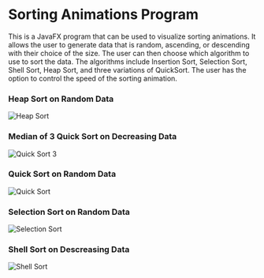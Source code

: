# Sorting Animations Program
This is a JavaFX program that can be used to visualize sorting animations.
It allows the user to generate data that is random, ascending, or descending with their choice of the size.
The user can then choose which algorithm to use to sort the data. The algorithms include Insertion Sort, Selection Sort, Shell Sort, Heap Sort, and three variations of QuickSort.
The user has the option to control the speed of the sorting animation.

### Heap Sort on Random Data
![Heap Sort](https://danielzelfo.github.io/img/sortingAnim/heaprand.gif)

### Median of 3 Quick Sort on Decreasing Data
![Quick Sort 3](https://danielzelfo.github.io/img/sortingAnim/quick3dec.gif)

### Quick Sort on Random Data
![Quick Sort](https://danielzelfo.github.io/img/sortingAnim/quickrand.gif)

### Selection Sort on Random Data
![Selection Sort](https://danielzelfo.github.io/img/sortingAnim/selectrand.gif)

### Shell Sort on Descreasing Data
![Shell Sort](https://danielzelfo.github.io/img/sortingAnim/shelldec.gif)
